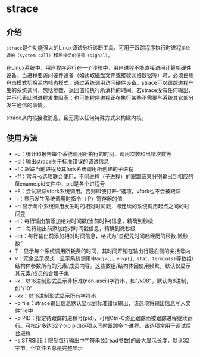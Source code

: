 # strace
## 介绍
`strace`是个功能强大的Linux调试分析诊断工具，可用于跟踪程序执行时进程`系统调用（system call）`和`所接受的信号（signal）`。

在Linux系统中，用户程序运行在一个沙箱中，用户进程不能直接访问计算机硬件设备。当进程要访问硬件设备（如读取磁盘文件或接收网络数据等）时，必须由用户态模式切换至内核态模式，通过系统调用访问硬件设备。strace可以跟踪进程产生的系统调用，包括参数、返回值和执行所消耗的时间。若strace没有任何输出，并不代表此时进程发生阻塞；也可能程序进程正在执行某些不需要与系统其它部分发生通信的事情。

strace从内核接收消息，且无需以任何特殊方式来构建内核。
## 使用方法
* -c：统计和报告每个系统调用所执行的时间、调用次数和出错次数等
* -d：输出strace关于标准错误的调试信息
* -f：跟踪当前进程及其fork系统调用所创建的子进程
* -ff：常与-o选项联合使用，不同进程（子进程）的跟踪结果分别输出到相应的filename.pid文件中，pid是各个进程号
* -F：尝试跟踪vfork系统调用。否则即使打开-f选项，vfork也不会被跟踪
* -i：显示发生系统调用时指令（IP）寄存器的值
* -r: 显示每个系统调用发生时的相对时间戳，即连续的系统调用起点之间的时间差
* -t：每行输出前添加绝对时间戳(当前时钟)信息，精确到秒级
* -tt：每行输出前添加绝对时间戳信息，精确到微秒级
* -ttt：每行输出前添加相对时间信息，格式为“自纪元时间起经历的秒数.微秒数”
* T：显示每个系统调用所耗费的时间，其时间开销在输出行最右侧的尖括号内
* v：冗余显示模式：显示系统调用中`argv[]、envp[]、stat、termio(s)`等数组/结构体参数所有的元素/成员内容。这些数组/结构体因使用频繁，默认仅显示其元素/成员的合理子集
* -x：以16进制形式显示非标准(non-ascii)字符串，如"/x08"。默认为8进制，如"/10"
* -xx：以16进制形式显示所有字符串
* -o file：strace输出信息默认显示到标准错误输出，该选项将输出信息写入文件file中
* -p PID：指定待跟踪的进程号(pid)，可用Ctrl-C终止跟踪而被跟踪进程继续运行。可指定多达32个(-p pid)选项以同时跟踪多个进程。该选项常用于调试后台进程
* -s STRSIZE：限制每行输出中字符串(如read参数)的最大显示长度，默认32字节。但文件名总是完整显示

